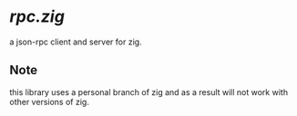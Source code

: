 # *rpc.zig*

a json-rpc client and server for zig.


## Note
this library uses a personal branch of zig and as a result will not work with other versions of zig.
